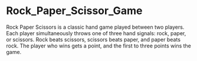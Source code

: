 # Rock_Paper_Scissor_Game
Rock Paper Scissors is a classic hand game played between two players. Each player simultaneously throws one of three hand signals: rock, paper, or scissors. Rock beats scissors, scissors beats paper, and paper beats rock. The player who wins gets a point, and the first to three points wins the game.
